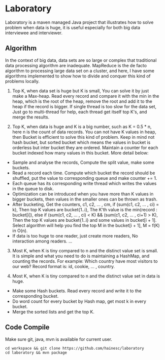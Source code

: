 Laboratory
==========

Laboratory is a maven managed Java project that illustrates how to solve 
problem when data is huge, it is useful especially for both big data 
interviewee and interviewer.

Algorithm
---------
In the context of big data, data sets are so large or complex that 
traditional data processing algorithm are inadequate. MapReduce is the de 
facto algorithm to processing large data set on a cluster, and here, I have 
some algorithms implemented to show how to divide and conquer this kind of 
problems locally.

1.  Top K, when data set is huge but K is small, You can solve it by just 
    make a Max-heap. Read every record and compare it with the min in the 
    heap, which is the root of the heap, remove the root and add it to the 
    heap if the record is bigger. If single thread is too slow for the data 
    set, Just go to multi-thread for help, each thread get itself top K's, 
    and merge the results.
  
2.  Top K, when data is huge and K is a big number, such as K = 0.5 * n, here 
    n is the count of data records. You can not have K values in heap, then 
    Bucket is efficient to solve this kind of problem. Keep in mind not hash 
    bucket, but sorted bucket which means the values in bucket is orderless 
    but inter bucket they are ordered. Maintain a counter for each bucket 
    indexed how many values in this bucket. More detail below:
  
  *  Sample and analyse the records, Compute the split value, make some 
     buckets.
  *  Read a record each time. Compute which bucket the record should be 
     shuffled, put the value to corresponding queue and make counter += 1. 
  *  Each queue has its corresponding write thread which writes the values in 
     the queue to disk.
  *  Optimization can be introduced when you have more than K values in bigger 
     buckets, then values in the smaller ones can be thrown as trash.
  *  After bucketing, Get the counters, c1, c2, ... , cm, 
     if (sum(c1, c2, ... , ci) = k), Then top K values are bucket{1..i}, The 
     K'th value is the min(record : bucket[i]), else if (sum(c1, c2, ... , ci) 
     < K) && (sum(c1, c2, ... , ci+1) > K), Then the top K values are 
     bucket{1..i} and some values in bucket[i + 1]. Select algorithm will help 
     you find the top M in the bucket[i + 1], M = f(K) in O(n).
  *  If data is too huge to one reader, just create more readers, No 
     interaction among readers. ...
    
3.  Most K, when K is tiny compared to n and the distinct value set is small.
    It is simple and what you need to do is maintaining a HashMap, and 
    counting the records. For example: Which country have most visitors to 
    our web? 
    Record format is: id, cookie, ... , country.
    
4.  Most K, when K is tiny compared to n and the distinct value set in data is 
    huge.
  *  Make some Hash buckets. Read every record and write it to the 
     corresponding bucket.
  *  Do word count for every bucket by Hash map, get most k in every bucket.
  *  Merge the sorted lists and get the top K.

Code Compile
------------
Make sure git, java, mvn is available for current user.

```shell
cd workspace && git clone https://github.com/hainesc/laboratory
cd laboratory && mvn package
```
